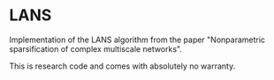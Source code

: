 LANS
====

Implementation of the LANS algorithm from the paper "Nonparametric
sparsification of complex multiscale networks".

This is research code and comes with absolutely no warranty.
